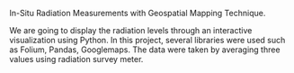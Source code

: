 In-Situ Radiation Measurements with Geospatial Mapping Technique.

We are going to display the radiation levels through an interactive visualization using Python. In this project, several libraries were used such as Folium, Pandas, Googlemaps.
The data were taken by averaging three values using radiation survey meter.
